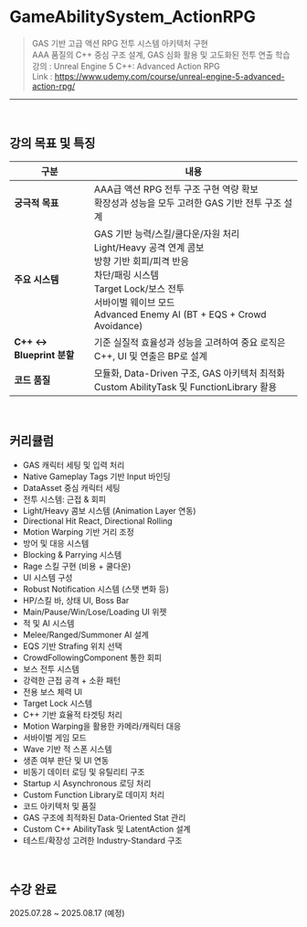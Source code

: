 # GameAbilitySystem_ActionRPG
>GAS 기반 고급 액션 RPG 전투 시스템 아키텍처 구현  
>AAA 품질의 C++ 중심 구조 설계, GAS 심화 활용 및 고도화된 전투 연출 학습  
> 강의 : Unreal Engine 5 C++: Advanced Action RPG  
> Link : https://www.udemy.com/course/unreal-engine-5-advanced-action-rpg/  
---

<br>

## 강의 목표 및 특징
| 구분	|내용 |
| ------------------------- | ---------------------------------------------------------------------------------------- |
| **궁극적 목표**	| AAA급 액션 RPG 전투 구조 구현 역량 확보<br>확장성과 성능을 모두 고려한 GAS 기반 전투 구조 설계 |
| **주요 시스템** |	GAS 기반 능력/스킬/쿨다운/자원 처리<br>Light/Heavy 공격 연계 콤보<br>방향 기반 회피/피격 반응<br>차단/패링 시스템<br>Target Lock/보스 전투<br>서바이벌 웨이브 모드<br>Advanced Enemy AI (BT + EQS + Crowd Avoidance)|
| **C++ ↔ Blueprint 분할** | 기준	실질적 효율성과 성능을 고려하여 중요 로직은 C++, UI 및 연출은 BP로 설계 |
| **코드 품질** |	모듈화, Data-Driven 구조, GAS 아키텍처 최적화<br>Custom AbilityTask 및 FunctionLibrary 활용 |

<br>

## 커리큘럼
 - GAS 캐릭터 세팅 및 입력 처리
 - Native Gameplay Tags 기반 Input 바인딩
 - DataAsset 중심 캐릭터 세팅
 - 전투 시스템: 근접 & 회피
 - Light/Heavy 콤보 시스템 (Animation Layer 연동)
 - Directional Hit React, Directional Rolling
 - Motion Warping 기반 거리 조정
 - 방어 및 대응 시스템
 - Blocking & Parrying 시스템
 - Rage 스킬 구현 (비용 + 쿨다운)
 - UI 시스템 구성
 - Robust Notification 시스템 (스탯 변화 등)
 - HP/스킬 바, 상태 UI, Boss Bar
 - Main/Pause/Win/Lose/Loading UI 위젯
 - 적 및 AI 시스템
 - Melee/Ranged/Summoner AI 설계
 - EQS 기반 Strafing 위치 선택
 - CrowdFollowingComponent 통한 회피
 - 보스 전투 시스템
 - 강력한 근접 공격 + 소환 패턴
 - 전용 보스 체력 UI
 - Target Lock 시스템
 - C++ 기반 효율적 타겟팅 처리
 - Motion Warping을 활용한 카메라/캐릭터 대응
 - 서바이벌 게임 모드
 - Wave 기반 적 스폰 시스템
 - 생존 여부 판단 및 UI 연동
 - 비동기 데이터 로딩 및 유틸리티 구조
 - Startup 시 Asynchronous 로딩 처리
 - Custom Function Library로 데미지 처리
 - 코드 아키텍처 및 품질
 - GAS 구조에 최적화된 Data-Oriented Stat 관리
 - Custom C++ AbilityTask 및 LatentAction 설계
 - 테스트/확장성 고려한 Industry-Standard 구조

<br>

## 수강 완료
2025.07.28 ~ 2025.08.17 (예정)
